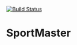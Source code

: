 [![Build Status](https://travis-ci.org/aybatova/Sportmaster.svg?branch=master)](https://travis-ci.org/aybatova/Sportmaster)

# SportMaster